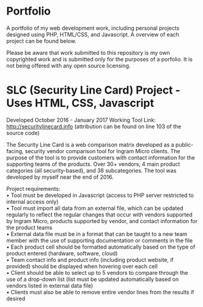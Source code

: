 # Portfolio
A portfolio of my web development work, including personal projects designed using PHP, HTML/CSS, and Javascript.  A overview of each project can be found below.

Please be aware that work submitted to this repository is my own copyrighted work and is submitted only for the purposes of a porfolio. It is not being offered with any open source licensing. 


# SLC (Security Line Card) Project - Uses HTML, CSS, Javascript
Developed October 2016 - January 2017
Working Tool Link: http://securitylinecard.info (attribution can be found on line 103 of the source code)

The Security Line Card is a web comparison matrix developed as a public-facing, security vendor comparison tool for Ingram Micro clients.  The purpose of the tool is to provide customers with contact information for the supporting teams of the products.  Over 30+ vendors, 4 main product categories (all security-based), and 38 subcategories.  The tool was developed by myself near the end of 2016.

Project requirements:  
•	Tool must be developed in Javascript (access to PHP server restricted to internal access only)  
•	Tool must import all data from an external file, which can be updated regularly to reflect the regular changes that occur with vendors supported by Ingram Micro, products supported by vendor, and contact information for the product teams  
•	External data file must be in a format that can be taught to a new team member with the use of supporting documentation or comments in the file  
•	Each product cell should be formatted automatically based on the type of product entered (hardware, software, cloud)  
•	Team contact info and product info (including product website, if provided) should be displayed when hovering over each cell  
•	Client should be able to select up to 5 vendors to compare through the use of a drop-down list (list must be updated automatically based on vendors listed in external data file)  
•	Clients must also be able to remove entire vendor lines from the results if desired  
